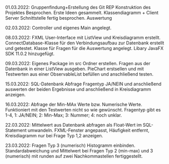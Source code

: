 01.03.2022: Gruppenfindung+Erstellung des Git REP
Konstruktion des Projektes Besprochen.
Erste Ideen gesammelt. Klassendiagramm + Client Server Schnittstelle fertig besprochen.
Auswertung

02.03.2022: Controller und eigenes Main angelegt.

08.03.2022: FXML User-Interface mit ListView und Kreisdiagramm erstellt.
ConnectDatabase-Klasse für den Verbindungsaufbau zur Datenbank erstellt und getestet.
Klasse für Fragen für die Auswertung angelegt.
Libary JavaFX SDK 11.0.2 hinzugefügt.

09.03.2022: Eigenes Package im src Ordner erstellen.
Fragen aus der Datenbank in einer ListView ausgeben.
PieChart erstsellen und mit Testwerten aus einer ObservableList befüllen und anschließend testen.

15.03.2022: SQL-Datenbank Abfrage Fragentyp JA/NEIN und anschließend auswerten der beiden Ergebnisse 
und anschließend in Kreisdiagramm anzeigen.

16.03.2022: Abfrage der Min-MAx Werte bzw. Numerische Werte.
Funktioniert mit den Testwerten nicht so wie gewünscht.
Fragentyp gibt es 1-4, 1: JA/NEIN; 2: Min-Max; 3: Nummer; 4: noch unklar.

22.03.2022: Mittelwert aus Datenbank abfragen als Float-Wert im SQL-Statement umwandeln.
FXML-Fenster angepasst, Häufigkeit entfernt, Kreisdiagramm nur bei Frage Typ 1,2 anzeigen.

23.03.2022: Fragen Typ 3 (numerisch) Histogramm einbinden.
Standardabweichung und Mittelwert bei Fragen Typ 2 (min-max) und 3 (numerisch) mit 
runden auf zwei Nachkommastellen fertiggestellt.